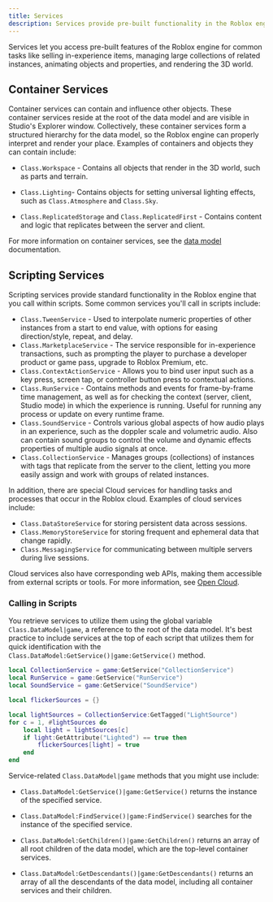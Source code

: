 ```yaml
---
title: Services
description: Services provide pre-built functionality in the Roblox engine.
---
```


Services let you access pre-built features of the Roblox engine for common tasks
like selling in-experience items, managing large collections of related
instances, animating objects and properties, and rendering the 3D world.

## Container Services

Container services can contain and influence other objects. These container
services reside at the root of the data model and are visible in Studio's
Explorer window. Collectively, these container services
form a structured hierarchy for the data model, so the Roblox engine can
properly interpret and render your place. Examples of containers and objects they can contain include:

- `Class.Workspace` - Contains all objects that render in the 3D world, such as parts and terrain.

- `Class.Lighting`- Contains objects for setting universal lighting effects, such as `Class.Atmosphere` and `Class.Sky`.

- `Class.ReplicatedStorage` and `Class.ReplicatedFirst` - Contains content and logic that replicates between the server and client.

For more information on container services, see the [data
model](/projects/data-model#object-organization) documentation.

## Scripting Services

Scripting services provide standard functionality in the Roblox engine that you
call within scripts. Some common services you'll call in scripts include:

- `Class.TweenService` - Used to interpolate numeric properties of other instances from a start to end value, with options for easing direction/style, repeat, and delay.
- `Class.MarketplaceService` - The service responsible for in-experience transactions, such as prompting the player to purchase a developer product or game pass, upgrade to Roblox Premium, etc.
- `Class.ContextActionService` - Allows you to bind user input such as a key press, screen tap, or controller button press to contextual actions.
- `Class.RunService` - Contains methods and events for frame-by-frame time management, as well as for checking the context (server, client, Studio mode) in which the experience is running. Useful for running any process or update on every runtime frame.
- `Class.SoundService` - Controls various global aspects of how audio plays in an experience, such as the doppler scale and volumetric audio. Also can contain sound groups to control the volume and dynamic effects properties of multiple audio signals at once.
- `Class.CollectionService` - Manages groups (collections) of instances with tags that replicate from the server to the client, letting you more easily assign and work with groups of related instances.

In addition, there are special Cloud services for handling tasks and processes
that occur in the Roblox cloud. Examples of cloud services include:

- `Class.DataStoreService` for storing persistent data across sessions.
- `Class.MemoryStoreService` for storing frequent and ephemeral data that change rapidly.
- `Class.MessagingService` for communicating between multiple servers during live sessions.

Cloud services also have corresponding web APIs, making them accessible from external scripts or tools. For more information, see [Open Cloud](../cloud/open-cloud/index.md).

### Calling in Scripts

You retrieve services to utilize them using the global variable
`Class.DataModel|game`, a reference to the root of the data model.
It's best practice to include services at the top of each script that utilizes
them for quick identification with the `Class.DataModel:GetService()|game:GetService()` method.

```lua highlight='1-3'
local CollectionService = game:GetService("CollectionService")
local RunService = game:GetService("RunService")
local SoundService = game:GetService("SoundService")

local flickerSources = {}

local lightSources = CollectionService:GetTagged("LightSource")
for c = 1, #lightSources do
	local light = lightSources[c]
	if light:GetAttribute("Lighted") == true then
		flickerSources[light] = true
	end
end
```

Service-related `Class.DataModel|game` methods that you might use include:

- `Class.DataModel:GetService()|game:GetService()` returns the instance of the specified service.

- `Class.DataModel:FindService()|game:FindService()` searches for the instance of the specified service.

- `Class.DataModel:GetChildren()|game:GetChildren()` returns an array of all root children of the data model, which are the top-level container services.

- `Class.DataModel:GetDescendants()|game:GetDescendants()` returns an array of all the descendants of the data model, including all container services and their children.
